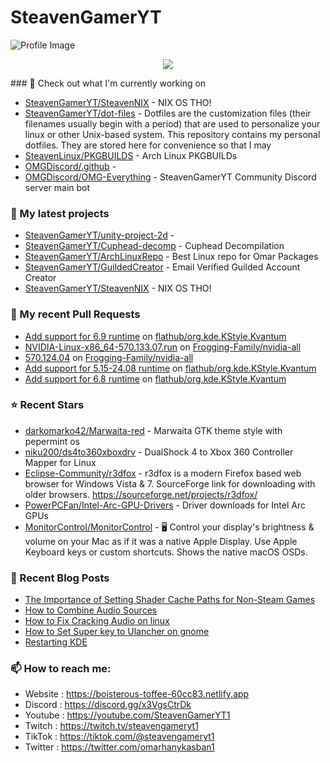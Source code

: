 # SteavenGamerYT
![Profile Image](https://avatars.githubusercontent.com/u/62666559?v=4)

<p align="center"><a href="https://github.com/anuraghazra/github-readme-stats">
  <img align="center" src="https://github-readme-stats.vercel.app/api?username=SteavenGamerYT&show_icons=true&theme=tokyonight" />
</a></p>
### 👷 Check out what I'm currently working on

- [SteavenGamerYT/SteavenNIX](https://github.com/SteavenGamerYT/SteavenNIX) - NIX OS THO!
- [SteavenGamerYT/dot-files](https://github.com/SteavenGamerYT/dot-files) -   Dotfiles are the customization files (their filenames usually begin with a period) that are used to personalize your linux or other Unix-based system. This repository contains my personal dotfiles. They are stored here for convenience so that I may
- [SteavenLinux/PKGBUILDS](https://github.com/SteavenLinux/PKGBUILDS) - Arch Linux PKGBUILDs
- [OMGDiscord/.github](https://github.com/OMGDiscord/.github) - 
- [OMGDiscord/OMG-Everything](https://github.com/OMGDiscord/OMG-Everything) - SteavenGamerYT Community Discord server main bot
### 🌱 My latest projects

- [SteavenGamerYT/unity-project-2d](https://github.com/SteavenGamerYT/unity-project-2d) - 
- [SteavenGamerYT/Cuphead-decomp](https://github.com/SteavenGamerYT/Cuphead-decomp) - Cuphead Decompilation
- [SteavenGamerYT/ArchLinuxRepo](https://github.com/SteavenGamerYT/ArchLinuxRepo) - Best Linux repo for Omar Packages
- [SteavenGamerYT/GuildedCreator](https://github.com/SteavenGamerYT/GuildedCreator) - Email Verified Guilded Account Creator
- [SteavenGamerYT/SteavenNIX](https://github.com/SteavenGamerYT/SteavenNIX) - NIX OS THO!
### 🔨 My recent Pull Requests

- [Add support for 6.9 runtime](https://github.com/flathub/org.kde.KStyle.Kvantum/pull/43) on [flathub/org.kde.KStyle.Kvantum](https://github.com/flathub/org.kde.KStyle.Kvantum)
- [NVIDIA-Linux-x86_64-570.133.07.run](https://github.com/Frogging-Family/nvidia-all/pull/286) on [Frogging-Family/nvidia-all](https://github.com/Frogging-Family/nvidia-all)
- [570.124.04](https://github.com/Frogging-Family/nvidia-all/pull/285) on [Frogging-Family/nvidia-all](https://github.com/Frogging-Family/nvidia-all)
- [Add support for 5.15-24.08 runtime](https://github.com/flathub/org.kde.KStyle.Kvantum/pull/40) on [flathub/org.kde.KStyle.Kvantum](https://github.com/flathub/org.kde.KStyle.Kvantum)
- [Add support for 6.8 runtime](https://github.com/flathub/org.kde.KStyle.Kvantum/pull/39) on [flathub/org.kde.KStyle.Kvantum](https://github.com/flathub/org.kde.KStyle.Kvantum)
### ⭐ Recent Stars

- [darkomarko42/Marwaita-red](https://github.com/darkomarko42/Marwaita-red) - Marwaita GTK theme style with pepermint os
- [niku200/ds4to360xboxdrv](https://github.com/niku200/ds4to360xboxdrv) - DualShock 4 to Xbox 360 Controller Mapper for Linux
- [Eclipse-Community/r3dfox](https://github.com/Eclipse-Community/r3dfox) - r3dfox is a modern Firefox based web browser for Windows Vista &amp; 7. SourceForge link for downloading with older browsers. https://sourceforge.net/projects/r3dfox/
- [PowerPCFan/Intel-Arc-GPU-Drivers](https://github.com/PowerPCFan/Intel-Arc-GPU-Drivers) - Driver downloads for Intel Arc GPUs
- [MonitorControl/MonitorControl](https://github.com/MonitorControl/MonitorControl) - 🖥 Control your display&#39;s brightness &amp; volume on your Mac as if it was a native Apple Display. Use Apple Keyboard keys or custom shortcuts. Shows the native macOS OSDs.
### 📰 Recent Blog Posts

- [The Importance of Setting Shader Cache Paths for Non-Steam Games](https://boisterous-toffee-60cc83.netlify.app/shader-cache/)
- [How to Combine Audio Sources](https://boisterous-toffee-60cc83.netlify.app/how-to-combine-audio-sources/)
- [How to Fix Cracking Audio on linux](https://boisterous-toffee-60cc83.netlify.app/how-to-fix-cracking-audio-on-linux/)
- [How to Set Super key to Ulancher on gnome](https://boisterous-toffee-60cc83.netlify.app/how-to-set-super-key-to-ulancher-on-gnome/)
- [Restarting KDE](https://boisterous-toffee-60cc83.netlify.app/restarting-kde/)
### 📫 How to reach me:
  - Website   : <https://boisterous-toffee-60cc83.netlify.app>
  - Discord   : <https://discord.gg/x3VgsCtrDk>
  - Youtube   : <https://youtube.com/SteavenGamerYT1>
  - Twitch    : <https://twitch.tv/steavengameryt1>
  - TikTok    : <https://tiktok.com/@steavengameryt1>
  - Twitter   : <https://twitter.com/omarhanykasban1>
